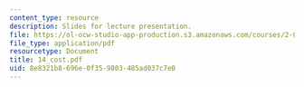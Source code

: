 ```yaml
---
content_type: resource
description: Slides for lecture presentation.
file: https://ol-ocw-studio-app-production.s3.amazonaws.com/courses/2-008-design-and-manufacturing-ii-spring-2004/8e8321b8696e0f359803485ad037c7e0_14_cost.pdf
file_type: application/pdf
resourcetype: Document
title: 14_cost.pdf
uid: 8e8321b8-696e-0f35-9803-485ad037c7e0
---
```

